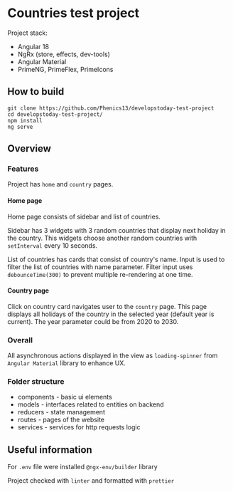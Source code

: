 # Countries test project

Project stack:

- Angular 18
- NgRx (store, effects, dev-tools)
- Angular Material
- PrimeNG, PrimeFlex, PrimeIcons

## How to build

```
git clone https://github.com/Phenics13/developstoday-test-project
cd developstoday-test-project/
npm install
ng serve
```

## Overview

### Features

Project has `home` and `country` pages.

#### Home page

Home page consists of sidebar and list of countries.

Sidebar has 3 widgets with 3 random countries that display next holiday in the country. This widgets choose another random countries with `setInterval` every 10 seconds.

List of countries has cards that consist of country's name. Input is used to filter the list of countries with name parameter. Filter input uses `debounceTime(300)` to prevent multiple re-rendering at one time.

#### Country page

Click on country card navigates user to the `country` page. This page displays all holidays of the country in the selected year (default year is current). The year parameter could be from 2020 to 2030.

### Overall

All asynchronous actions displayed in the view as `loading-spinner` from `Angular Material` library to enhance UX.

### Folder structure

- components - basic ui elements
- models - interfaces related to entities on backend
- reducers - state management
- routes - pages of the website
- services - services for http requests logic

## Useful information

For `.env` file were installed `@ngx-env/builder` library

Project checked with `linter` and formatted with `prettier`
